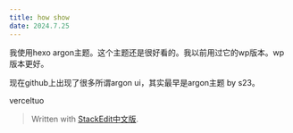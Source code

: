 ```yaml
---
title: how show
date: 2024.7.25
---
```


我使用hexo argon主题。这个主题还是很好看的。我以前用过它的wp版本。wp版本更好。

现在github上出现了很多所谓argon ui，其实最早是argon主题 by s23。

verceltuo

> Written with [StackEdit中文版](https://stackedit.cn/).
<!--stackedit_data:
eyJoaXN0b3J5IjpbLTE0MTQzNzIzMThdfQ==
-->